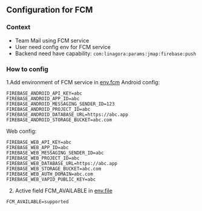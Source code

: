 ## Configuration for FCM

### Context
- Team Mail using FCM service
- User need config env for FCM service
- Backend need have capability: `com:linagora:params:jmap:firebase:push`
### How to config
1.Add environment of FCM service in [env.fcm](https://github.com/linagora/tmail-flutter/blob/master/configurations/env.fcm)
Android config:
```
FIREBASE_ANDROID_API_KEY=abc
FIREBASE_ANDROID_APP_ID=abc
FIREBASE_ANDROID_MESSAGING_SENDER_ID=123
FIREBASE_ANDROID_PROJECT_ID=abc
FIREBASE_ANDROID_DATABASE_URL=https://abc.app
FIREBASE_ANDROID_STORAGE_BUCKET=abc.com
```
Web config:
```
FIREBASE_WEB_API_KEY=abc
FIREBASE_WEB_APP_ID=abc
FIREBASE_WEB_MESSAGING_SENDER_ID=abc
FIREBASE_WEB_PROJECT_ID=abc
FIREBASE_WEB_DATABASE_URL=https://abc.app
FIREBASE_WEB_STORAGE_BUCKET=abc.com
FIREBASE_WEB_AUTH_DOMAIN=abc.com
FIREBASE_WEB_VAPID_PUBLIC_KEY=abc
```
2. Active field FCM_AVAILABLE in [env.file](https://github.com/linagora/tmail-flutter/blob/master/env.file)
```
FCM_AVAILABLE=supported
```
